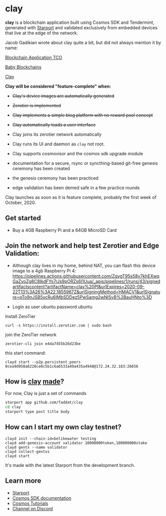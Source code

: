 # clay

**clay** is a blockchain application built using Cosmos SDK and Tendermint, generated with [Starport](https://github.com/tendermint/starport) and validated exclusively from embedded devices that live at the edge of the network.

Jacob Gadikian wrote about clay quite a bit, but did not always mention it by name:

[Blockchain Application TCO](https://blurt.world/blurt/@jacobgadikian/blockchain-application-tco)

[Baby Blockchains](https://github.com/regen-network/cosmosd/issues/17)

[Clay](https://blurt.world/blurt/@jacobgadikian/clay)

**Clay will be considered "feature-complete" when:**

* ~~Clay's device images are automatically generated~~

* ~~Zerotier is implemented~~

* ~~Clay implements a simple blog platform with no reward pool concept~~

* ~~Clay automatically loads a user interface~~

* Clay joins its zerotier network automatically

* Clay runs its UI and daemon as `clay` not root.

* Clay supports cosmovisor and the cosmos sdk upgrade module

* documentation for a secure, rsync or syncthing-based git-free genesis ceremony has been created

* the genesis ceremony has been practiced

* edge validation has been demed safe in a few practice rounds


Clay launches as soon as it is feature complete, probably the first week of October, 2020.


## Get started

* Buy a 4GB Raspberry Pi and a 64GB MicroSD Card

## Join the network and help test Zerotier and Edge Validation:

* Although clay lives in my home, behind NAT, you can flash this device image to a 4gb Raspberry Pi 4:
https://pipelines.actions.githubusercontent.com/ZqygT95s58v7khEXwqGaZvoZg8C8IkdFYs7rJs9pORZs6l1Uua/_apis/pipelines/1/runs/43/signedartifactscontent?artifactName=clay%20PI&urlExpires=2020-09-22T13%3A26%3A22.1855967Z&urlSigningMethod=HMACV1&urlSignature=pTo9nJSB5xcRu6IMbSDDez5PwSamg2wNISvB%2BauHNto%3D


* Login as user ubuntu password ubuntu


Install ZeroTier
```
curl -s https://install.zerotier.com | sudo bash
```

join the ZeroTier network
```
zerotier-cli join e4da7455b26d23be
```

this start command:
```
clayd start --p2p.persistent_peers 0cea9d958a6228ce0c5b1c6a6533a49a435a4948@172.24.32.183:26656
```



## How is [clay](https://www.youtube.com/watch?v=eMJk4y9NGvE) [made](https://www.facebook.com/watch/?v=845703122288697)?

For now, Clay is just a set of commands

```bash
starport app github.com/faddat/clay
cd clay
starport type post title body
```


## How can I start my own clay testnet?

```
clayd init --chain-id=belikewater testing
clayd add-genesis-account validator 10000000token,100000000stake
clayd gentx --name validator
clayd collect-gentxs
clayd start
```

It's made with the latest Starport from the development branch.


## Learn more

- [Starport](https://github.com/tendermint/starport)
- [Cosmos SDK documentation](https://docs.cosmos.network)
- [Cosmos Tutorials](https://tutorials.cosmos.network)
- [Channel on Discord](https://discord.gg/W8trcGV)
